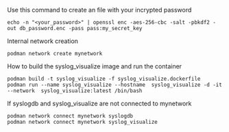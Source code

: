 Use this command to create an file with your incrypted password

```
echo -n "<your_password>" | openssl enc -aes-256-cbc -salt -pbkdf2 -out db_password.enc -pass pass:my_secret_key
```

Internal network creation

```
podman network create mynetwork
``` 
How to build the syslog_visualize image and run the container
```
podman build -t syslog_visualize -f syslog_visualize.dockerfile
podman run --name syslog_visualize --hostname  syslog_visualize -d -it --network  syslog_visualize:latest /bin/bash
```

If syslogdb and syslog_visualize are not connected to mynetwork
```
podman network connect mynetwork syslogdb
podman network connect mynetwork syslog_visualize
```



